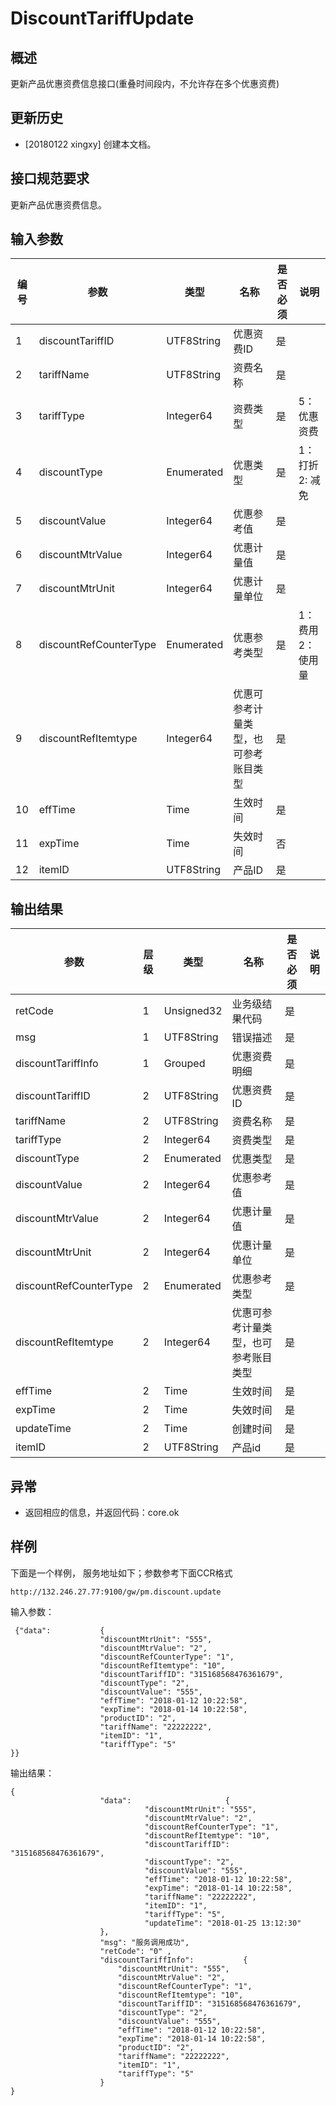 # DiscountTariffUpdate

## 概述

更新产品优惠资费信息接口(重叠时间段内，不允许存在多个优惠资费)


## 更新历史

 - [20180122 xingxy] 创建本文档。
## 接口规范要求
更新产品优惠资费信息。

## 输入参数

| 编号 | 参数 | 类型 | 名称 | 是否必须 |说明 |
| ---- | ---- | ---- | ---- | ---- | ---- |
| 1 | discountTariffID | UTF8String| 优惠资费ID | 是 | |
| 2 | tariffName | UTF8String| 资费名称 | 是 | |
| 3 | tariffType | Integer64| 资费类型 | 是 | 5：优惠资费|
| 4 | discountType | Enumerated| 优惠类型 | 是 | 1：打折 2: 减免|
| 5 | discountValue | Integer64| 优惠参考值 | 是 | |
| 6 | discountMtrValue | Integer64| 优惠计量值 | 是 | |
| 7 | discountMtrUnit | Integer64| 优惠计量单位 | 是 | |
| 8 | discountRefCounterType | Enumerated| 优惠参考类型 | 是 |1：费用 2：使用量 |
| 9 | discountRefItemtype | Integer64| 优惠可参考计量类型，也可参考账目类型 | 是 | |
| 10 | effTime | Time| 生效时间 | 是 | |
| 11 | expTime | Time| 失效时间 | 否 | |
| 12 | itemID | UTF8String| 产品ID | 是 | |


## 输出结果
| 参数 | 层级 | 类型 | 名称 | 是否必须 |说明 |
| ---- | ---- | ---- | ---- | ---- | ---- |
| retCode | 1 | Unsigned32 | 业务级结果代码 | 是 | |
| msg | 1 | UTF8String | 错误描述 | 是 | |
| discountTariffInfo | 1 | Grouped | 优惠资费明细 | 是 | |
| discountTariffID | 2 | UTF8String | 优惠资费ID | 是 | |
| tariffName | 2 | UTF8String | 资费名称 | 是 | |
| tariffType | 2 | Integer64 | 资费类型 | 是 | |
| discountType | 2 | Enumerated | 优惠类型 | 是 | |
| discountValue | 2 | Integer64 | 优惠参考值 | 是 | |
| discountMtrValue | 2 | Integer64 | 优惠计量值 | 是 | |
| discountMtrUnit | 2 | Integer64 | 优惠计量单位 | 是 | |
| discountRefCounterType | 2 | Enumerated | 优惠参考类型 | 是 | |
| discountRefItemtype | 2 | Integer64 | 优惠可参考计量类型，也可参考账目类型 | 是 | |
| effTime | 2 | Time | 生效时间 | 是 | |
| expTime | 2 | Time | 失效时间 | 是 | |
| updateTime | 2 | Time | 创建时间 | 是 | |
| itemID | 2 | UTF8String | 产品id | 是 | |
## 异常
 * 返回相应的信息，并返回代码：core.ok
 
## 样例

下面是一个样例，
服务地址如下；参数参考下面CCR格式
```
http://132.246.27.77:9100/gw/pm.discount.update
```

输入参数：
```
 {"data":           {
                    "discountMtrUnit": "555",
                    "discountMtrValue": "2",
                    "discountRefCounterType": "1",
					"discountRefItemtype": "10",
                    "discountTariffID": "315168568476361679",
                    "discountType": "2",
                    "discountValue": "555",
                    "effTime": "2018-01-12 10:22:58",
                    "expTime": "2018-01-14 10:22:58",
                    "productID": "2",
                    "tariffName": "22222222",
					"itemID": "1",
                    "tariffType": "5"
}}
```

输出结果：
```
{
                    "data":                     {
                              "discountMtrUnit": "555",
                              "discountMtrValue": "2",
                              "discountRefCounterType": "1",
							  "discountRefItemtype": "10",
                              "discountTariffID": "315168568476361679",
                              "discountType": "2",
                              "discountValue": "555",
                              "effTime": "2018-01-12 10:22:58",
                              "expTime": "2018-01-14 10:22:58",
                              "tariffName": "22222222",
							  "itemID": "1",
                              "tariffType": "5",
                              "updateTime": "2018-01-25 13:12:30"
                    },
                    "msg": "服务调用成功",
                    "retCode": "0" ,
					"discountTariffInfo":           {
                    	"discountMtrUnit": "555",
                    	"discountMtrValue": "2",
                    	"discountRefCounterType": "1",
						"discountRefItemtype": "10",
                    	"discountTariffID": "315168568476361679",
                   		"discountType": "2",
                    	"discountValue": "555",
                    	"effTime": "2018-01-12 10:22:58",
                    	"expTime": "2018-01-14 10:22:58",
                    	"productID": "2",
                    	"tariffName": "22222222",
						"itemID": "1",
                    	"tariffType": "5"
          			}
}
```


